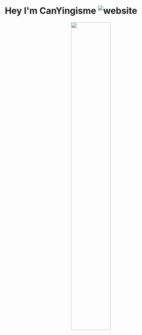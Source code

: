 <h1 align="center">Hey I'm CanYingisme <img src="https://img.shields.io/badge/Language-Java-orange" alt="website"/></h1>  
<img align="right" width="50%" src="https://github-readme-stats.vercel.app/api?username=canyingisme-git&theme=dark&show_icons=true">
<!--
**CanYingisme-Git/CanYingisme-Git** is a ✨ _special_ ✨ repository because its `README.md` (this file) appears on your GitHub profile.

Here are some ideas to get you started:

- 🔭 I’m currently working on ...
- 🌱 I’m currently learning ...
- 👯 I’m looking to collaborate on ...
- 🤔 I’m looking for help with ...
- 💬 Ask me about ...
- 📫 How to reach me: ...
- 😄 Pronouns: ...
- ⚡ Fun fact: ...
-->
